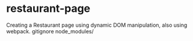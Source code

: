 # restaurant-page

Creating a Restaurant page using dynamic DOM manipulation,
also using webpack.
gitignore node_modules/
